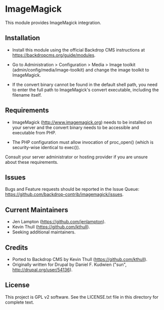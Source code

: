 ImageMagick
===========

This module provides ImageMagick integration.

Installation
------------

- Install this module using the official Backdrop CMS instructions at
  https://backdropcms.org/guide/modules.

- Go to Administration > Configuration > Media > Image toolkit 
  (admin/config/media/image-toolkit) and change the image toolkit to ImageMagick.

- If the convert binary cannot be found in the default shell path, you need to
  enter the full path to ImageMagick's convert executable, including the
  filename itself.

Requirements
-------------

- ImageMagick (http://www.imagemagick.org) needs to be installed on your server
  and the convert binary needs to be accessible and executable from PHP.

- The PHP configuration must allow invocation of proc_open() (which is
  security-wise identical to exec()).

Consult your server administrator or hosting provider if you are unsure about
these requirements.

Issues
------

Bugs and Feature requests should be reported in the Issue Queue:
https://github.com/backdrop-contrib/imagemagick/issues.

Current Maintainers
-------------------

- Jen Lampton (https://github.com/jenlampton).
- Kevin Thull (https://github.com/kthull).
- Seeking additional maintainers.

Credits
-------

- Ported to Backdrop CMS by Kevin Thull (https://github.com/kthull).
- Originally written for Drupal by Daniel F. Kudwien ("sun", http://drupal.org/user/54136).

License
-------

This project is GPL v2 software. See the LICENSE.txt file in this directory for
complete text.
